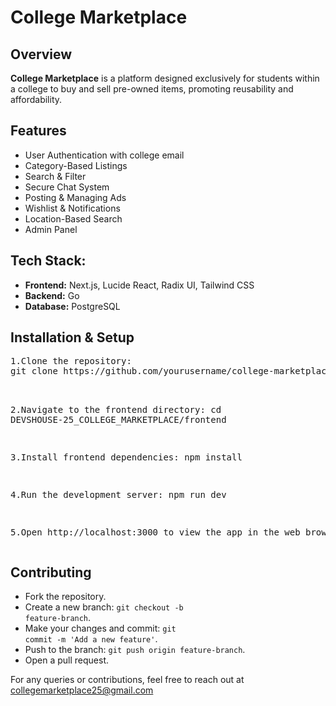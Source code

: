 <div class="container">
    <h1>College Marketplace</h1>
    <h2>Overview</h2>
    <p><strong>College Marketplace</strong> is a platform designed exclusively for students within a college to buy and sell pre-owned items, promoting reusability and affordability.</p>
    <h2>Features</h2>
    <ul>
        <li>User Authentication with college email</li>
        <li>Category-Based Listings</li>
        <li>Search & Filter</li>
        <li>Secure Chat System</li>
        <li>Posting & Managing Ads</li>
        <li>Wishlist & Notifications</li>
        <li>Location-Based Search</li>
        <li>Admin Panel</li>
    </ul>
    <h2>Tech Stack:</h2>
    <ul>
        <li><strong>Frontend:</strong> Next.js, Lucide React, Radix UI, Tailwind CSS</li>
        <li><strong>Backend:</strong> Go</li>
        <li><strong>Database:</strong> PostgreSQL</li>
    </ul>
    <h2>Installation & Setup</h2>
    <pre>
1.Clone the repository:
git clone https://github.com/yourusername/college-marketplace.git <br>

2.Navigate to the frontend directory:
    cd DEVSHOUSE-25_COLLEGE_MARKETPLACE/frontend

3.Install frontend dependencies:
    npm install

4.Run the development server:
    npm run dev

5.Open http://localhost:3000 to view the app in the web browser.
 </pre>
    <h2>Contributing</h2>
    <ul>
        <li>Fork the repository.</li>
        <li>Create a new branch: <code>git checkout -b feature-branch</code>.</li>
        <li>Make your changes and commit: <code>git commit -m 'Add a new feature'</code>.</li>
        <li>Push to the branch: <code>git push origin feature-branch</code>.</li>
        <li>Open a pull request.</li>
    </ul>
    <div class="footer">
        <p>For any queries or contributions, feel free to reach out at <a href="mailto:collegemarketplace25@gmail.com" style="color: red;">collegemarketplace25@gmail.com</a></p>
    </div>
</div>
